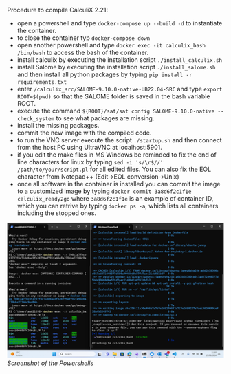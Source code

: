 Procedure to compile CalculiX 2.21:
* open a powershell and type `docker-compose up --build -d` to instantiate the container.
* to close the container typ `docker-compose down`
* open another powershell and type `docker exec -it calculix_bash /bin/bash` to access the bash of the container.
* install calculix by executing the installation script `./install_calculix.sh`
* install Salome by executing the installation script `./install_salome.sh` and then install all python packages by typing `pip install -r requirements.txt`
* enter `/calculix_src/SALOME-9.10.0-native-UB22.04-SRC` and type `export ROOT=$(pwd)` so that the SALOME folder is saved in the bash variable ROOT.
* execute the command `${ROOT}/sat/sat config SALOME-9.10.0-native --check_system` to see what packages are missing.
* install the missing packages. 
* commit the new image with the compiled code.
* to run the VNC server execute the script `./startup.sh` and then connect from the host PC using UltraVNC at localhost:5901.
* if you edit the make files in MS Windows be reminded to fix the end of line characters for linux by typing `sed -i 's/\r$//' /path/to/your/script.pl` for all edited files. You can also fix the EOL character from Notepad++ (Edit->EOL conversion->Unix)
* once all software in the container is installed you can commit the image to a customized image by typing `docker commit 3a8d6f2c1f1e calculix_ready2go` where `3a8d6f2c1f1e` is an example of container ID, which you can retrive by typing `docker ps -a`, which lists all containers including the stopped ones.

![](./powershell_view.png) *Screenshot of the Powershells*